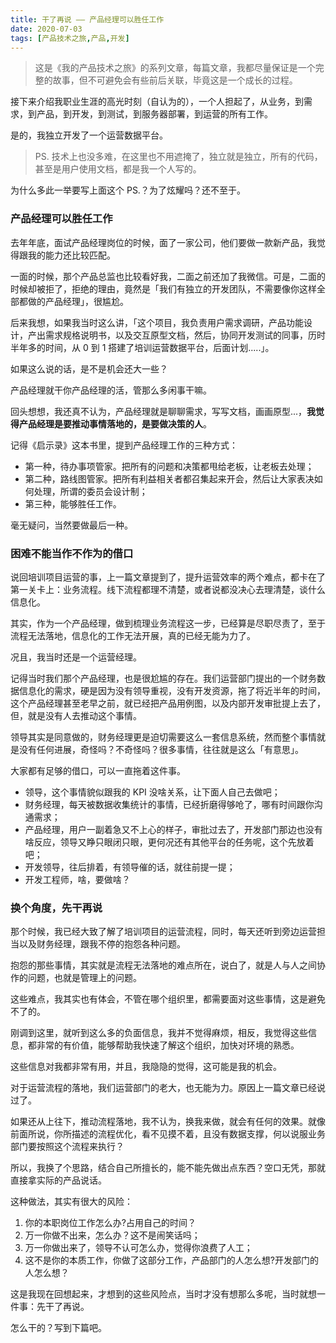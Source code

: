 ```yaml
---
title: 干了再说 —— 产品经理可以胜任工作
date: 2020-07-03
tags: [产品技术之旅,产品,开发]
---
```


> 这是《我的产品技术之旅》的系列文章，每篇文章，我都尽量保证是一个完整的故事，但不可避免会有些前后关联，毕竟这是一个成长的过程。

接下来介绍我职业生涯的高光时刻（自认为的），一个人担起了，从业务，到需求，到产品，到开发，到测试，到服务器部署，到运营的所有工作。

是的，我独立开发了一个运营数据平台。

> PS. 技术上也没多难，在这里也不用遮掩了，独立就是独立，所有的代码，甚至是用户使用文档，都是我一个人写的。

为什么多此一举要写上面这个 PS.？为了炫耀吗？还不至于。

### 产品经理可以胜任工作

去年年底，面试产品经理岗位的时候，面了一家公司，他们要做一款新产品，我觉得跟我的能力还比较匹配。

一面的时候，那个产品总监也比较看好我，二面之前还加了我微信。可是，二面的时候却被拒了，拒绝的理由，竟然是「我们有独立的开发团队，不需要像你这样全部都做的产品经理」，很尴尬。

后来我想，如果我当时这么讲，「这个项目，我负责用户需求调研，产品功能设计，产出需求规格说明书，以及交互原型文档，然后，协同开发测试的同事，历时半年多的时间，从 0 到 1 搭建了培训运营数据平台，后面计划.....」。

如果这么说的话，是不是机会还大一些？

产品经理就干你产品经理的活，管那么多闲事干嘛。

回头想想，我还真不认为，产品经理就是聊聊需求，写写文档，画画原型...，**我觉得产品经理是要推动事情落地的，是要做决策的人**。

记得《启示录》这本书里，提到产品经理工作的三种方式：

- 第一种，待办事项管家。把所有的问题和决策都甩给老板，让老板去处理；
- 第二种，路线图管家。把所有利益相关者都召集起来开会，然后让大家表决如何处理，所谓的委员会设计制；
- 第三种，能够胜任工作。

毫无疑问，当然要做最后一种。

### 困难不能当作不作为的借口

说回培训项目运营的事，上一篇文章提到了，提升运营效率的两个难点，都卡在了第一关卡上：业务流程。线下流程都理不清楚，或者说都没决心去理清楚，谈什么信息化。

其实，作为一个产品经理，做到梳理业务流程这一步，已经算是尽职尽责了，至于流程无法落地，信息化的工作无法开展，真的已经无能为力了。

况且，我当时还是一个运营经理。

记得当时我们那个产品经理，也是很尬尴的存在。我们运营部门提出的一个财务数据信息化的需求，硬是因为没有领导重视，没有开发资源，拖了将近半年的时间，这个产品经理甚至老早之前，就已经把产品用例图，以及内部开发审批提上去了，但，就是没有人去推动这个事情。

领导其实是同意做的，财务经理更是迫切需要这么一套信息系统，然而整个事情就是没有任何进展，奇怪吗？不奇怪吗？很多事情，往往就是这么「有意思」。

大家都有足够的借口，可以一直拖着这件事。

- 领导，这个事情貌似跟我的 KPI 没啥关系，让下面人自己去做吧；
- 财务经理，每天被数据收集统计的事情，已经折磨得够呛了，哪有时间跟你沟通需求；
- 产品经理，用户一副着急又不上心的样子，审批过去了，开发部门那边也没有啥反应，领导又睁只眼闭只眼，更何况还有其他平台的任务呢，这个先放着吧；
- 开发领导，往后排着，有领导催的话，就往前提一提；
- 开发工程师，啥，要做啥？

### 换个角度，先干再说

那个时候，我已经大致了解了培训项目的运营流程，同时，每天还听到旁边运营担当以及财务经理，跟我不停的抱怨各种问题。

抱怨的那些事情，其实就是流程无法落地的难点所在，说白了，就是人与人之间协作的问题，也就是管理上的问题。

这些难点，我其实也有体会，不管在哪个组织里，都需要面对这些事情，这是避免不了的。

刚调到这里，就听到这么多的负面信息，我并不觉得麻烦，相反，我觉得这些信息，都非常的有价值，能够帮助我快速了解这个组织，加快对环境的熟悉。

这些信息对我都非常有用，并且，我隐隐的觉得，这可能是我的机会。

对于运营流程的落地，我们运营部门的老大，也无能为力。原因上一篇文章已经说过了。

如果还从上往下，推动流程落地，我不认为，换我来做，就会有任何的效果。就像前面所说，你所描述的流程优化，看不见摸不着，且没有数据支撑，何以说服业务部门要按照这个流程来执行？

所以，我换了个思路，结合自己所擅长的，能不能先做出点东西？空口无凭，那就直接拿实际的产品说话。

这种做法，其实有很大的风险：

1. 你的本职岗位工作怎么办?占用自己的时间？
2. 万一你做不出来，怎么办？这不是闹笑话吗；
3. 万一你做出来了，领导不认可怎么办，觉得你浪费了人工；
4. 这不是你的本质工作，你做了这部分工作，产品部门的人怎么想?开发部门的人怎么想？

这是我现在回想起来，才想到的这些风险点，当时才没有想那么多呢，当时就想一件事：先干了再说。

怎么干的？写到下篇吧。
